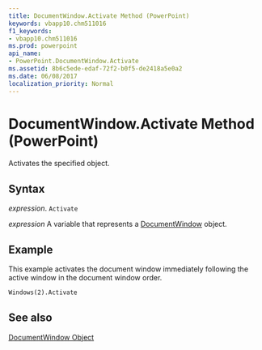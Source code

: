 ```yaml
---
title: DocumentWindow.Activate Method (PowerPoint)
keywords: vbapp10.chm511016
f1_keywords:
- vbapp10.chm511016
ms.prod: powerpoint
api_name:
- PowerPoint.DocumentWindow.Activate
ms.assetid: 8b6c5ede-edaf-72f2-b0f5-de2418a5e0a2
ms.date: 06/08/2017
localization_priority: Normal
---
```



# DocumentWindow.Activate Method (PowerPoint)

Activates the specified object.


## Syntax

 _expression_. `Activate`

_expression_ A variable that represents a [DocumentWindow](./PowerPoint.DocumentWindow.md) object.


## Example

This example activates the document window immediately following the active window in the document window order.


```vb
Windows(2).Activate
```


## See also


[DocumentWindow Object](PowerPoint.DocumentWindow.md)


